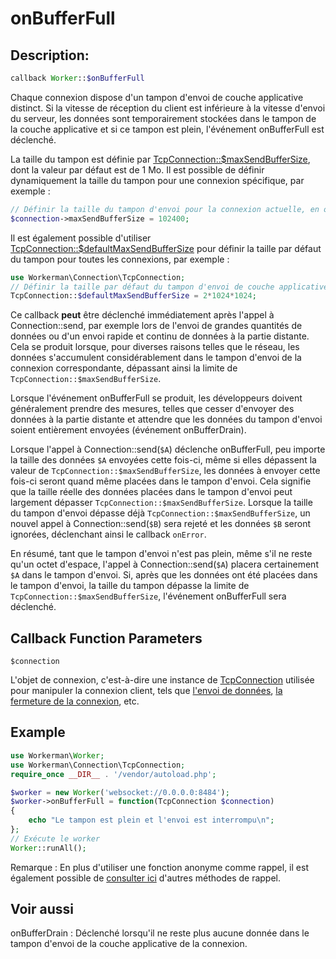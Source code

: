 # onBufferFull
## Description:
```php
callback Worker::$onBufferFull
```

Chaque connexion dispose d'un tampon d'envoi de couche applicative distinct. Si la vitesse de réception du client est inférieure à la vitesse d'envoi du serveur, les données sont temporairement stockées dans le tampon de la couche applicative et si ce tampon est plein, l'événement onBufferFull est déclenché.

La taille du tampon est définie par [TcpConnection::$maxSendBufferSize](../tcp-connection/max-send-buffer-size.md), dont la valeur par défaut est de 1 Mo. Il est possible de définir dynamiquement la taille du tampon pour une connexion spécifique, par exemple :
```php
// Définir la taille du tampon d'envoi pour la connexion actuelle, en octets
$connection->maxSendBufferSize = 102400;
```
Il est également possible d'utiliser [TcpConnection::$defaultMaxSendBufferSize](../tcp-connection/default-max-send-buffer-size.md) pour définir la taille par défaut du tampon pour toutes les connexions, par exemple :
```php
use Workerman\Connection\TcpConnection;
// Définir la taille par défaut du tampon d'envoi de couche applicative pour toutes les connexions, en octets
TcpConnection::$defaultMaxSendBufferSize = 2*1024*1024;
```
Ce callback **peut** être déclenché immédiatement après l'appel à Connection::send, par exemple lors de l'envoi de grandes quantités de données ou d'un envoi rapide et continu de données à la partie distante. Cela se produit lorsque, pour diverses raisons telles que le réseau, les données s'accumulent considérablement dans le tampon d'envoi de la connexion correspondante, dépassant ainsi la limite de ```TcpConnection::$maxSendBufferSize```.

Lorsque l'événement onBufferFull se produit, les développeurs doivent généralement prendre des mesures, telles que cesser d'envoyer des données à la partie distante et attendre que les données du tampon d'envoi soient entièrement envoyées (événement onBufferDrain).

Lorsque l'appel à Connection::send(`$A`) déclenche onBufferFull, peu importe la taille des données `$A` envoyées cette fois-ci, même si elles dépassent la valeur de `TcpConnection::$maxSendBufferSize`, les données à envoyer cette fois-ci seront quand même placées dans le tampon d'envoi. Cela signifie que la taille réelle des données placées dans le tampon d'envoi peut largement dépasser `TcpConnection::$maxSendBufferSize`. Lorsque la taille du tampon d'envoi dépasse déjà `TcpConnection::$maxSendBufferSize`, un nouvel appel à Connection::send(`$B`) sera rejeté et les données `$B` seront ignorées, déclenchant ainsi le callback `onError`.

En résumé, tant que le tampon d'envoi n'est pas plein, même s'il ne reste qu'un octet d'espace, l'appel à Connection::send(`$A`) placera certainement `$A` dans le tampon d'envoi. Si, après que les données ont été placées dans le tampon d'envoi, la taille du tampon dépasse la limite de `TcpConnection::$maxSendBufferSize`, l'événement onBufferFull sera déclenché.

## Callback Function Parameters

``` $connection ```

L'objet de connexion, c'est-à-dire une instance de [TcpConnection](../tcp-connection.md) utilisée pour manipuler la connexion client, tels que [l'envoi de données](../tcp-connection/send.md), [la fermeture de la connexion](../tcp-connection/close.md), etc.

## Example
```php
use Workerman\Worker;
use Workerman\Connection\TcpConnection;
require_once __DIR__ . '/vendor/autoload.php';

$worker = new Worker('websocket://0.0.0.0:8484');
$worker->onBufferFull = function(TcpConnection $connection)
{
    echo "Le tampon est plein et l'envoi est interrompu\n";
};
// Exécute le worker
Worker::runAll();
```
Remarque : En plus d'utiliser une fonction anonyme comme rappel, il est également possible de [consulter ici](../faq/callback_methods.md) d'autres méthodes de rappel.

## Voir aussi
onBufferDrain : Déclenché lorsqu'il ne reste plus aucune donnée dans le tampon d'envoi de la couche applicative de la connexion.
